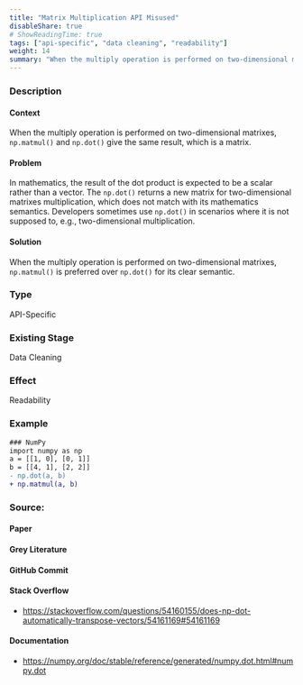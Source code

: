 ```yaml
---
title: "Matrix Multiplication API Misused"
disableShare: true
# ShowReadingTime: true
tags: ["api-specific", "data cleaning", "readability"]
weight: 14
summary: "When the multiply operation is performed on two-dimensional matrixes, use `np.matmul()` instead of `np.dot()` in NumPy for better semantics. "
---
```


### Description

#### Context
 When the multiply operation is performed on two-dimensional matrixes, `np.matmul()` and `np.dot()` give the same result, which is a matrix.

#### Problem
In mathematics, the result of the dot product is expected to be a scalar rather than a vector. The `np.dot()` returns a new matrix for two-dimensional matrixes multiplication, which does not match with its mathematics semantics. Developers sometimes use `np.dot()` in scenarios where it is not supposed to, e.g., two-dimensional multiplication.

#### Solution
 When the multiply operation is performed on two-dimensional matrixes, `np.matmul()` is preferred over `np.dot()` for its clear semantic.

### Type

API-Specific

### Existing Stage

Data Cleaning

### Effect

Readability

### Example

```diff
### NumPy
import numpy as np
a = [[1, 0], [0, 1]]
b = [[4, 1], [2, 2]]
- np.dot(a, b)
+ np.matmul(a, b)
```

### Source:

#### Paper 

#### Grey Literature

#### GitHub Commit

#### Stack Overflow
- https://stackoverflow.com/questions/54160155/does-np-dot-automatically-transpose-vectors/54161169#54161169

#### Documentation
- https://numpy.org/doc/stable/reference/generated/numpy.dot.html#numpy.dot

